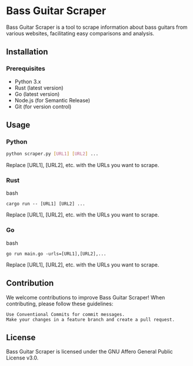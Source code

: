 # Bass Guitar Scraper

Bass Guitar Scraper is a tool to scrape information about bass guitars from various websites, facilitating easy comparisons and analysis.

## Installation

### Prerequisites

- Python 3.x
- Rust (latest version)
- Go (latest version)
- Node.js (for Semantic Release)
- Git (for version control)

## Usage

### Python

```bash
python scraper.py [URL1] [URL2] ...
```
Replace [URL1], [URL2], etc. with the URLs you want to scrape.

### Rust

bash
```
cargo run -- [URL1] [URL2] ...
```
Replace [URL1], [URL2], etc. with the URLs you want to scrape.

### Go

bash
```
go run main.go -urls=[URL1],[URL2],...
```
Replace [URL1], [URL2], etc. with the URLs you want to scrape.

## Contribution

We welcome contributions to improve Bass Guitar Scraper! When contributing, please follow these guidelines:

    Use Conventional Commits for commit messages.
    Make your changes in a feature branch and create a pull request.

## License

Bass Guitar Scraper is licensed under the GNU Affero General Public License v3.0.
